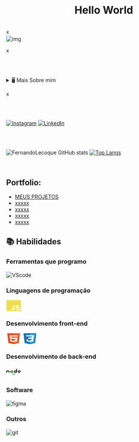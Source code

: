 <!--título-->
<div id="user-content-toc">
  <ul align="center">
    <summary><h1 style="display: inline-block">Hello World</h1></summary>
</div>

<!-- Presentation -->
<p>
   x

<br>

<!-- GIF -->
<img align="center" alt="img" src="x" />

<br>

x
</p>

<br><br>

<!-- Dropdown -->
<details>
  <summary>🖥️ Mais Sobre mim</summary>
  </details>
  <p>
x
  </p>
<br><br>

<!-- Links -->
[![Instagram](https://img.shields.io/badge/Instagram-E4405F?style=for-the-badge&logo=instagram&logoColor=white)](x)
[![LinkedIn](https://img.shields.io/badge/LinkedIn-0077B5?style=for-the-badge&logo=linkedin&logoColor=white)](https://www.linkedin.com/in/fernando-lecoque-492b67311/)


<br><br>

<!-- GithubStats -->
![FernandoLecoque GitHub stats](https://github-readme-stats.vercel.app/api?username=FernandoLecoque&show_icons=true&theme=gotham)
[![Top Langs](https://github-readme-stats.vercel.app/api/top-langs/?username=FernandoLecoque&show_icons=true&theme=gotham)](https://github.com/FernandoLecoque/github-readme-stats)

<br>

<!-- Portfolio -->
## Portfolio:
- [MEUS PROJETOS](x)
- [xxxxx](x)
- [xxxxx](x)
- [xxxxx](x)
- [xxxxx](x)


## 📚 Habilidades
<!-- Skills: Programming Languages -->
<div style="flex-basis: 48%;">
    <h3>Ferramentas que programo</h3>
    <img align="center" alt="VScode" height="30" width="40" src="https://cdn.jsdelivr.net/gh/devicons/devicon/icons/vscode/vscode-original.svg">



  <div style="flex-basis: 48%;">
    <h3>Linguagens de programação</h3>
    <img align="center" alt="Js" height="30" width="40" src="https://raw.githubusercontent.com/devicons/devicon/master/icons/javascript/javascript-plain.svg">
   



<div style="flex-basis: 48%;">
    <h3>Desenvolvimento front-end</h3>
 <img align="center" alt="HTML" height="30" width="40" src="https://raw.githubusercontent.com/devicons/devicon/master/icons/html5/html5-original.svg">
    <img align="center" alt="CSS" height="30" width="40" src="https://raw.githubusercontent.com/devicons/devicon/master/icons/css3/css3-original.svg">



<div style="flex-basis: 48%;">
    <h3>Desenvolvimento de back-end</h3>
    <img align="center" alt="nodejs" height="30" width="40" src="https://raw.githubusercontent.com/devicons/devicon/master/icons/nodejs/nodejs-original-wordmark.svg" alt="nodejs">



<div style="flex-basis: 48%;">
    <h3>Software</h3>
    <img align="center" alt="figma" height="30" width="40" 
src="https://www.vectorlogo.zone/logos/figma/figma-icon.svg" alt="git" width="40">



<div style="flex-basis: 48%;">
    <h3>Outros</h3>
    <img align="center" alt="git" height="30" width="40" 
src="https://www.vectorlogo.zone/logos/git-scm/git-scm-icon.svg" alt="git" width="40">
</div>
